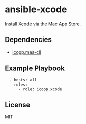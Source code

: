 # ansible-xcode

Install Xcode via the Mac App Store.

## Dependencies

* [icopp.mas-cli](https://github.com/icopp/ansible-mas-cli)

## Example Playbook

```
  - hosts: all
    roles:
      - role: icopp.xcode
```

## License

MIT
